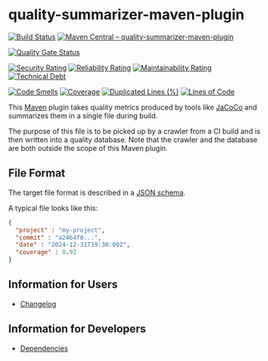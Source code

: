 # quality-summarizer-maven-plugin

[![Build Status](https://github.com/exasol/quality-summarizer-maven-plugin/actions/workflows/ci-build.yml/badge.svg)](https://github.com/exasol/quality-summarizer-maven-plugin/actions/workflows/ci-build.yml)
[![Maven Central &ndash; quality-summarizer-maven-plugin](https://img.shields.io/maven-central/v/com.exasol/quality-summarizer-maven-plugin)](https://search.maven.org/artifact/com.exasol/quality-summarizer-maven-plugin)

[![Quality Gate Status](https://sonarcloud.io/api/project_badges/measure?project=com.exasol%3Aquality-summarizer-maven-plugin&metric=alert_status)](https://sonarcloud.io/dashboard?id=com.exasol%3Aquality-summarizer-maven-plugin)

[![Security Rating](https://sonarcloud.io/api/project_badges/measure?project=com.exasol%3Aquality-summarizer-maven-plugin&metric=security_rating)](https://sonarcloud.io/dashboard?id=com.exasol%3Aquality-summarizer-maven-plugin)
[![Reliability Rating](https://sonarcloud.io/api/project_badges/measure?project=com.exasol%3Aquality-summarizer-maven-plugin&metric=reliability_rating)](https://sonarcloud.io/dashboard?id=com.exasol%3Aquality-summarizer-maven-plugin)
[![Maintainability Rating](https://sonarcloud.io/api/project_badges/measure?project=com.exasol%3Aquality-summarizer-maven-plugin&metric=sqale_rating)](https://sonarcloud.io/dashboard?id=com.exasol%3Aquality-summarizer-maven-plugin)
[![Technical Debt](https://sonarcloud.io/api/project_badges/measure?project=com.exasol%3Aquality-summarizer-maven-plugin&metric=sqale_index)](https://sonarcloud.io/dashboard?id=com.exasol%3Aquality-summarizer-maven-plugin)

[![Code Smells](https://sonarcloud.io/api/project_badges/measure?project=com.exasol%3Aquality-summarizer-maven-plugin&metric=code_smells)](https://sonarcloud.io/dashboard?id=com.exasol%3Aquality-summarizer-maven-plugin)
[![Coverage](https://sonarcloud.io/api/project_badges/measure?project=com.exasol%3Aquality-summarizer-maven-plugin&metric=coverage)](https://sonarcloud.io/dashboard?id=com.exasol%3Aquality-summarizer-maven-plugin)
[![Duplicated Lines (%)](https://sonarcloud.io/api/project_badges/measure?project=com.exasol%3Aquality-summarizer-maven-plugin&metric=duplicated_lines_density)](https://sonarcloud.io/dashboard?id=com.exasol%3Aquality-summarizer-maven-plugin)
[![Lines of Code](https://sonarcloud.io/api/project_badges/measure?project=com.exasol%3Aquality-summarizer-maven-plugin&metric=ncloc)](https://sonarcloud.io/dashboard?id=com.exasol%3Aquality-summarizer-maven-plugin)

This [Maven](https://maven.apache.org) plugin takes quality metrics produced by tools like [JaCoCo](https://www.jacoco.org/) and summarizes them in a single file during build.

The purpose of this file is to be picked up by a crawler from a CI build and is then written into a quality database. Note that the crawler and the database are both outside the scope of this Maven plugin.

## File Format

The target file format is described in a [JSON schema](https://schemas.exasol.com/project-metrics-0.2.0.json).

A typical file looks like this:

```json
{
  "project" : "my-project",
  "commit" : "a2464f0...",
  "date" : "2024-12-31T19:30:00Z",
  "coverage" : 0.92
}
```

## Information for Users

* [Changelog](doc/changes/changelog.md)

## Information for Developers

* [Dependencies](dependencies.md)